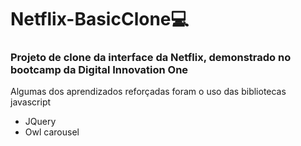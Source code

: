 # Netflix-BasicClone:computer:

### Projeto de clone da interface da Netflix, demonstrado no bootcamp da Digital Innovation One

Algumas dos aprendizados reforçadas foram o uso das bibliotecas javascript
* JQuery 
* Owl carousel
